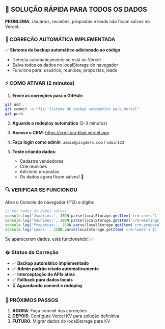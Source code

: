 ## 🎯 SOLUÇÃO RÁPIDA PARA TODOS OS DADOS

**PROBLEMA**: Usuários, reuniões, propostas e leads não ficam salvos no Vercel.

### 🚀 CORREÇÃO AUTOMÁTICA IMPLEMENTADA

✅ **Sistema de backup automático adicionado ao código**
- Detecta automaticamente se está no Vercel  
- Salva todos os dados no localStorage do navegador
- Funciona para: usuários, reuniões, propostas, leads

### ⚡ COMO ATIVAR (2 minutos)

1. **Envie as correções para o GitHub**:
```bash
git add .
git commit -m "fix: Sistema de backup automático para Vercel"
git push
```

2. **Aguarde o redeploy automático** (2-3 minutos)

3. **Acesse o CRM**: https://crm-tau-blue.vercel.app

4. **Faça login como admin**: `admin@pingdesk.com` / `admin123`

5. **Teste criando dados**:
   - Cadastre vendedores
   - Crie reuniões
   - Adicione propostas
   - Os dados agora ficam salvos! 🎉

### 🔍 VERIFICAR SE FUNCIONOU

Abra o Console do navegador (F12) e digite:
```javascript
// Ver todos os dados salvos
console.log('Usuários:', JSON.parse(localStorage.getItem('crm-users') || '[]'));
console.log('Reuniões:', JSON.parse(localStorage.getItem('crm-meetings') || '[]'));
console.log('Propostas:', JSON.parse(localStorage.getItem('crm-proposals') || '[]'));
console.log('Leads:', JSON.parse(localStorage.getItem('crm-leads') || '[]'));
```

Se aparecerem dados, está funcionando! ✅

### � Status da Correção

- ✅ **Backup automático implementado**
- ✅ **Admin padrão criado automaticamente**  
- ✅ **Interceptação de APIs ativa**
- ✅ **Fallback para dados locais**
- ⏳ **Aguardando commit e redeploy**

### 🎯 PRÓXIMOS PASSOS

1. **AGORA**: Faça commit das correções
2. **DEPOIS**: Configure Vercel KV para solução definitiva
3. **FUTURO**: Migrar dados do localStorage para KV
